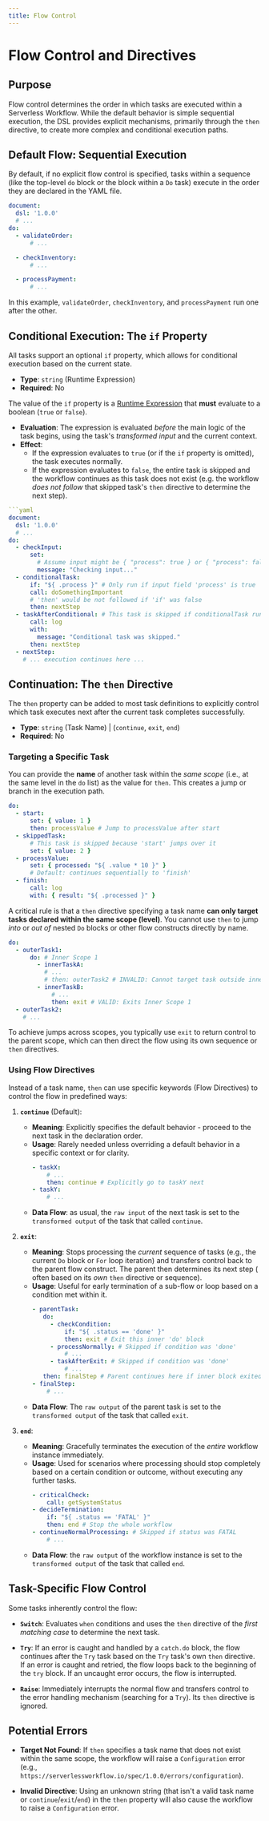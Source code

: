 ```yaml
---
title: Flow Control
---
```


<!-- Examples are validated -->

# Flow Control and Directives

## Purpose

Flow control determines the order in which tasks are executed within a Serverless Workflow. While the default behavior
is simple sequential execution, the DSL provides explicit mechanisms, primarily through the `then` directive, to create
more complex and conditional execution paths.

## Default Flow: Sequential Execution

By default, if no explicit flow control is specified, tasks within a sequence (like the top-level `do` block or the
block within a `Do` task) execute in the order they are declared in the YAML file.

```yaml
document:
  dsl: '1.0.0'
  # ...
do:
  - validateOrder:
      # ...

  - checkInventory:
      # ...

  - processPayment:
      # ...
```

In this example, `validateOrder`, `checkInventory`, and `processPayment` run one after the other.

## Conditional Execution: The `if` Property

All tasks support an optional `if` property, which allows for conditional execution based on the current state.

* **Type**: `string` (Runtime Expression)
* **Required**: No

The value of the `if` property is a [Runtime Expression](dsl-runtime-expressions.md) that **must** evaluate to a
boolean (`true` or `false`).

* **Evaluation**: The expression is evaluated *before* the main logic of the task begins, using the task's *transformed
  input* and the current context.
* **Effect**:
    * If the expression evaluates to `true` (or if the `if` property is omitted), the task executes normally.
    * If the expression evaluates to `false`, the entire task is skipped and the workflow continues as this task does
      not exist (e.g. the workflow *does not follow* that skipped task's `then` directive to determine the next step).

```yaml
```yaml
document:
  dsl: '1.0.0'
  # ...
do:
  - checkInput:
      set:
        # Assume input might be { "process": true } or { "process": false }
        message: "Checking input..."
  - conditionalTask:
      if: "${ .process }" # Only run if input field 'process' is true
      call: doSomethingImportant
      # 'then' would be not followed if 'if' was false
      then: nextStep
  - taskAfterConditional: # This task is skipped if conditionalTask runs
      call: log
      with:
        message: "Conditional task was skipped."
      then: nextStep
  - nextStep:
    # ... execution continues here ...
```

## Continuation: The `then` Directive

The `then` property can be added to most task definitions to explicitly control which task executes next after the
current task completes successfully.

* **Type**: `string` (Task Name) |  (`continue`, `exit`, `end`)
* **Required**: No

### Targeting a Specific Task

You can provide the **name** of another task within the *same scope* (i.e., at the same level in the `do` list) as the
value for `then`. This creates a jump or branch in the execution path.

```yaml
do:
  - start:
      set: { value: 1 }
      then: processValue # Jump to processValue after start
  - skippedTask:
      # This task is skipped because 'start' jumps over it
      set: { value: 2 }
  - processValue:
      set: { processed: "${ .value * 10 }" }
      # Default: continues sequentially to 'finish'
  - finish:
      call: log
      with: { result: "${ .processed }" }
```

A critical rule is that a `then` directive specifying a task name **can only target tasks declared within the same
scope (level)**. You cannot use `then` to jump *into* or *out of* nested `Do` blocks or other flow constructs directly
by name.

```yaml
do:
  - outerTask1:
      do: # Inner Scope 1
        - innerTaskA:
          # ...
          # then: outerTask2 # INVALID: Cannot target task outside inner scope
        - innerTaskB:
            # ...
            then: exit # VALID: Exits Inner Scope 1
  - outerTask2:
    # ...
```

To achieve jumps across scopes, you typically use `exit` to return control to the parent scope, which can then direct
the flow using its own sequence or `then` directives.

### Using Flow Directives

Instead of a task name, `then` can use specific keywords (Flow Directives) to control the flow in predefined ways:

1. **`continue`** (Default):
    * **Meaning**: Explicitly specifies the default behavior - proceed to the next task in the declaration order.
    * **Usage**: Rarely needed unless overriding a default behavior in a specific context or for clarity.
      ```yaml
      - taskX:
          # ...
          then: continue # Explicitly go to taskY next
      - taskY:
          # ...
      ```
    * **Data Flow**: as usual, the `raw input` of the next task is set to the `transformed output` of the task that
      called
      `continue`.

2. **`exit`**:
    * **Meaning**: Stops processing the *current* sequence of tasks (e.g., the current `Do` block or `For` loop
      iteration) and transfers control back to the parent flow construct. The parent then determines its next step (
      often based on its *own* `then` directive or sequence).
    * **Usage**: Useful for early termination of a sub-flow or loop based on a condition met within it.
       ```yaml
       - parentTask:
          do:
            - checkCondition:
                if: "${ .status == 'done' }"
                then: exit # Exit this inner 'do' block
            - processNormally: # Skipped if condition was 'done'
                # ...
            - taskAfterExit: # Skipped if condition was 'done'
                # ...
          then: finalStep # Parent continues here if inner block exited or completed normally
       - finalStep:
           # ...
       ```
    * **Data Flow**: The `raw output` of the parent task is set to the `transformed output` of the task that called
      `exit`.

3. **`end`**:
    * **Meaning**: Gracefully terminates the execution of the *entire* workflow instance immediately.
    * **Usage**: Used for scenarios where processing should stop completely based on a certain condition or outcome,
      without executing any further tasks.
      ```yaml
      - criticalCheck:
          call: getSystemStatus
      - decideTermination:
          if: "${ .status == 'FATAL' }"
          then: end # Stop the whole workflow
      - continueNormalProcessing: # Skipped if status was FATAL
          # ...
      ```
    * **Data Flow**: the `raw output` of the workflow instance is set to the `transformed output` of the task that
      called
      `end`.

## Task-Specific Flow Control

Some tasks inherently control the flow:

* **`Switch`**: Evaluates `when` conditions and uses the `then` directive of the *first matching case* to determine the
  next task.

* **`Try`**: If an error is caught and handled by a `catch.do` block, the flow continues after the `Try` task based on
  the `Try` task's own `then` directive. If an error is caught and retried, the flow loops back to the beginning of the
  `try` block. If an uncaught error occurs, the flow is interrupted.

* **`Raise`**: Immediately interrupts the normal flow and transfers control to the error handling mechanism (searching
  for a `Try`). Its `then` directive is ignored.

## Potential Errors

* **Target Not Found**: If `then` specifies a task name that does not exist within the same scope, the workflow will
  raise a `Configuration` error (e.g., `https://serverlessworkflow.io/spec/1.0.0/errors/configuration`).

* **Invalid Directive**: Using an unknown string (that isn't a valid task name or `continue`/`exit`/`end`) in the `then`
  property will also cause the workflow to raise a `Configuration` error.
